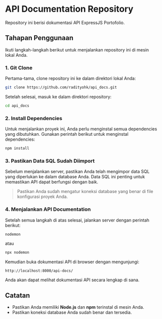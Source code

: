 # API Documentation Repository

Repository ini berisi dokumentasi API ExpressJS Portofolio.

## Tahapan Penggunaan

Ikuti langkah-langkah berikut untuk menjalankan repository ini di mesin lokal Anda.

### 1. Git Clone

Pertama-tama, clone repository ini ke dalam direktori lokal Anda:

```bash
git clone https://github.com/radityohk/api_docs.git
```

Setelah selesai, masuk ke dalam direktori repository:

```bash
cd api_docs
```

### 2. Install Dependencies

Untuk menjalankan proyek ini, Anda perlu menginstal semua dependencies yang dibutuhkan. Gunakan perintah berikut untuk menginstal dependencies:

```bash
npm install
```

### 3. Pastikan Data SQL Sudah Diimport

Sebelum menjalankan server, pastikan Anda telah mengimpor data SQL yang diperlukan ke dalam database Anda. Data SQL ini penting untuk memastikan API dapat berfungsi dengan baik.

> Pastikan Anda sudah mengatur koneksi database yang benar di file konfigurasi proyek Anda.

### 4. Menjalankan API Documentation

Setelah semua langkah di atas selesai, jalankan server dengan perintah berikut:

```bash
nodemon
```
atau
```bash
npx nodemon
```

Kemudian buka dokumentasi API di browser dengan mengunjungi:

```
http://localhost:8000/api-docs/
```

Anda akan dapat melihat dokumentasi API secara lengkap di sana.

## Catatan

- Pastikan Anda memiliki **Node.js** dan **npm** terinstal di mesin Anda.
- Pastikan koneksi database Anda sudah benar dan tersedia.
